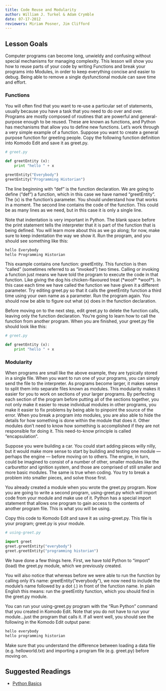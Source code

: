 ```yaml
---
title: Code Reuse and Modularity
author: William J. Turkel & Adam Crymble
date: 07-17-2012
reviewers: Miriam Posner, Jim Clifford
---
```


Lesson Goals
------------

Computer programs can become long, unwieldy and confusing without
special mechanisms for managing complexity. This lesson will show you
how to reuse parts of your code by writing Functions and break your
programs into Modules, in order to keep everything concise and easier to
debug. Being able to remove a single dysfunctional module can save time
and effort.

### Functions

You will often find that you want to re-use a particular set of
statements, usually because you have a task that you need to do over and
over. Programs are mostly composed of routines that are powerful and
general-purpose enough to be reused. These are known as functions, and
Python has mechanisms that allow you to define new functions. Let’s work
through a very simple example of a function. Suppose you want to create
a general purpose function for greeting people. Copy the following
function definition into Komodo Edit and save it as greet.py.

``` python
# greet.py

def greetEntity (x):
    print "hello " + x

greetEntity("Everybody")
greetEntity("Programming Historian")
```

The line beginning with “def” is the function declaration. We are going
to define (“def“) a function, which in this case we have named
“greetEntity“. The (x) is the function’s parameter. You should
understand how that works in a moment. The second line contains the code
of the function. This could be as many lines as we need, but in this
case it is only a single line.

Note that indentation is very important in Python. The blank space
before the print statement tells the interpreter that it is part of the
function that is being defined. You will learn more about this as we go
along; for now, make sure to keep indentation the way we show it. Run
the program, and you should see something like this:

``` python
hello Everybody
hello Programming Historian
```

This example contains one function: greetEntity. This function is then
“called” (sometimes referred to as “invoked”) two times. Calling or
invoking a function just means we have told the program to execute the
code in that function. Like giving the dog his chicken-flavoured treat
(\*woof\* \*woof\*). In this case each time we have called the function
we have given it a different parameter. Try editing greet.py so that it
calls the greetEntity function a third time using your own name as a
parameter. Run the program again. You should now be able to figure out
what (x) does in the function declaration.

Before moving on to the next step, edit greet.py to delete the function
calls, leaving only the function declaration. You’re going to learn how
to call the function from another program. When you are finished, your
greet.py file should look like this:

``` python
# greet.py

def greetEntity (x):
    print "hello " + x
```

### Modularity

When programs are small like the above example, they are typically
stored in a single file. When you want to run one of your programs, you
can simply send the file to the interpreter. As programs become larger,
it makes sense to split them into separate files known as modules. This
modularity makes it easier for you to work on sections of your larger
programs. By perfecting each section of the program before putting all
of the sections together, you not only make it easier to reuse
individual modules in other programs, you make it easier to fix problems
by being able to pinpoint the source of the error. When you break a
program into modules, you are also able to hide the details for how
something is done within the module that does it. Other modules don’t
need to know how something is accomplished if they are not responsible
for doing it. This need-to-know principle is called “encapsulation“.

Suppose you were building a car. You could start adding pieces willy
nilly, but it would make more sense to start by building and testing one
module — perhaps the engine — before moving on to others. The engine, in
turn, could be imagined to consist of a number of other, smaller modules
like the carburettor and ignition system, and those are comprised of
still smaller and more basic modules. The same is true when coding. You
try to break a problem into smaller pieces, and solve those first.

You already created a module when you wrote the greet.py program. Now
you are going to write a second program, using-greet.py which will
import code from your module and make use of it. Python has a special
import statement that allows one program to gain access to the contents
of another program file. This is what you will be using.

Copy this code to Komodo Edit and save it as using-greet.py. This file
is your program; greet.py is your module.

``` python
# using-greet.py

import greet
greet.greetEntity("everybody")
greet.greetEntity("programming historian")
```

We have done a few things here. First, we have told Python to “import”
(load) the greet.py module, which we previously created.

You will also notice that whereas before we were able to run the
function by calling only it’s name: greetEntity(“everybody”), we now
need to include the module’s name followed by a dot (.) in front of the
function name. In plain English this means: run the greetEntity
function, which you should find in the greet.py module.

You can run your using-greet.py program with the “Run Python” command
that you created in Komodo Edit. Note that you do not have to run your
module…just the program that calls it. If all went well, you should see
the following in the Komodo Edit output pane:

``` python
hello everybody
hello programming historian
```

Make sure that you understand the difference between loading a data file
(e.g. helloworld.txt) and importing a program file (e.g. greet.py)
before moving on.

Suggested Readings
------------------

-   [Python Basics][]

  [Python Basics]: http://www.astro.ufl.edu/~warner/prog/python.html
